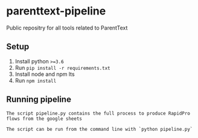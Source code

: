 # parenttext-pipeline
Public repositry for all tools related to ParentText

## Setup
1. Install python `>=3.6`
2. Run `pip install -r requirements.txt`
3. Install node and npm lts
4. Run `npm install`

## Running pipeline
```
The script pipeline.py contains the full process to produce RapidPro flows from the google sheets

The script can be run from the command line with `python pipeline.py`
```
